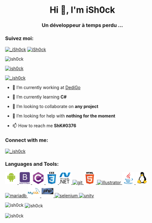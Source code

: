 <h1 align="center">Hi 👋, I'm iSh0ck</h1>
<h3 align="center">Un développeur à temps perdu ...</h3>

<h3 align="left">Suivez moi:</h3>
<p align="left">
<a href="https://twitter.com/_iSh0ck" target="blank"><img align="center" src="https://cdn.icon-icons.com/icons2/122/PNG/512/twitter_socialnetwork_20007.png" alt="_iSh0ck" height="40" /></a> <a href="https://discord.com/users/271009324913000448" target="blank"><img align="center" src="https://cdn.icon-icons.com/icons2/2108/PNG/512/discord_icon_130958.png" alt="iSh0ck" height="40" /></a>
</p>

<p align="left"> <img src="https://komarev.com/ghpvc/?username=ish0ck&label=Profile%20views&color=0e75b6&style=flat" alt="ish0ck" /> </p>

<p align="left"> <a href="https://github.com/ryo-ma/github-profile-trophy"><img src="https://github-profile-trophy.vercel.app/?username=ish0ck" alt="ish0ck" /></a> </p>

<p align="left"> <a href="https://twitter.com/_ish0ck" target="blank"><img src="https://img.shields.io/twitter/follow/_ish0ck?logo=twitter&style=for-the-badge" alt="_ish0ck" /></a> </p>

- 🔭 I’m currently working at [DediGo](https://dedigo.fr)

- 🌱 I’m currently learning **C#**

- 👯 I’m looking to collaborate on **any project**

- 🤝 I’m looking for help with **nothing for the moment**

- 📫 How to reach me **ShK#0376**

<h3 align="left">Connect with me:</h3>
<p align="left">
<a href="https://twitter.com/_ish0ck" target="blank"><img align="center" src="https://raw.githubusercontent.com/rahuldkjain/github-profile-readme-generator/master/src/images/icons/Social/twitter.svg" alt="_ish0ck" height="30" width="40" /></a>
</p>

<h3 align="left">Languages and Tools:</h3>
<p align="left"> <a href="https://developer.android.com" target="_blank"> <img src="https://raw.githubusercontent.com/devicons/devicon/master/icons/android/android-original-wordmark.svg" alt="android" width="40" height="40"/> </a> <a href="https://getbootstrap.com" target="_blank"> <img src="https://raw.githubusercontent.com/devicons/devicon/master/icons/bootstrap/bootstrap-plain-wordmark.svg" alt="bootstrap" width="40" height="40"/> </a> <a href="https://www.w3schools.com/cs/" target="_blank"> <img src="https://raw.githubusercontent.com/devicons/devicon/master/icons/csharp/csharp-original.svg" alt="csharp" width="40" height="40"/> </a> <a href="https://www.w3schools.com/css/" target="_blank"> <img src="https://raw.githubusercontent.com/devicons/devicon/master/icons/css3/css3-original-wordmark.svg" alt="css3" width="40" height="40"/> </a> <a href="https://dotnet.microsoft.com/" target="_blank"> <img src="https://raw.githubusercontent.com/devicons/devicon/master/icons/dot-net/dot-net-original-wordmark.svg" alt="dotnet" width="40" height="40"/> </a> <a href="https://git-scm.com/" target="_blank"> <img src="https://www.vectorlogo.zone/logos/git-scm/git-scm-icon.svg" alt="git" width="40" height="40"/> </a> <a href="https://www.w3.org/html/" target="_blank"> <img src="https://raw.githubusercontent.com/devicons/devicon/master/icons/html5/html5-original-wordmark.svg" alt="html5" width="40" height="40"/> </a> <a href="https://www.adobe.com/in/products/illustrator.html" target="_blank"> <img src="https://www.vectorlogo.zone/logos/adobe_illustrator/adobe_illustrator-icon.svg" alt="illustrator" width="40" height="40"/> </a> <a href="https://www.java.com" target="_blank"> <img src="https://raw.githubusercontent.com/devicons/devicon/master/icons/java/java-original.svg" alt="java" width="40" height="40"/> </a> <a href="https://www.linux.org/" target="_blank"> <img src="https://raw.githubusercontent.com/devicons/devicon/master/icons/linux/linux-original.svg" alt="linux" width="40" height="40"/> </a> <a href="https://mariadb.org/" target="_blank"> <img src="https://www.vectorlogo.zone/logos/mariadb/mariadb-icon.svg" alt="mariadb" width="40" height="40"/> </a> <a href="https://www.mysql.com/" target="_blank"> <img src="https://raw.githubusercontent.com/devicons/devicon/master/icons/mysql/mysql-original-wordmark.svg" alt="mysql" width="40" height="40"/> </a> <a href="https://www.php.net" target="_blank"> <img src="https://raw.githubusercontent.com/devicons/devicon/master/icons/php/php-original.svg" alt="php" width="40" height="40"/> </a> <a href="https://www.selenium.dev" target="_blank"> <img src="https://raw.githubusercontent.com/detain/svg-logos/780f25886640cef088af994181646db2f6b1a3f8/svg/selenium-logo.svg" alt="selenium" width="40" height="40"/> </a> <a href="https://unity.com/" target="_blank"> <img src="https://www.vectorlogo.zone/logos/unity3d/unity3d-icon.svg" alt="unity" width="40" height="40"/> </a> </p>

<p><img align="left" src="https://github-readme-stats.vercel.app/api/top-langs?username=ish0ck&show_icons=true&locale=en&layout=compact" alt="ish0ck" /></p>

<p>&nbsp;<img align="center" src="https://github-readme-stats.vercel.app/api?username=ish0ck&show_icons=true&locale=en" alt="ish0ck" /></p>

<p><img align="center" src="https://github-readme-streak-stats.herokuapp.com/?user=ish0ck&" alt="ish0ck" /></p>
